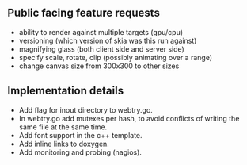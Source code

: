 Public facing feature requests
------------------------------
 - ability to render against multiple targets (gpu/cpu)
 - versioning (which version of skia was this run against)
 - magnifying glass (both client side and server side)
 - specify scale, rotate, clip (possibly animating over a range)
 - change canvas size from 300x300 to other sizes


Implementation details
----------------------
 - Add flag for inout directory to webtry.go.
 - In webtry.go add mutexes per hash, to avoid conflicts of writing the same file at the same time.
 - Add font support in the c++ template.
 - Add inline links to doxygen.
 - Add monitoring and probing (nagios).
